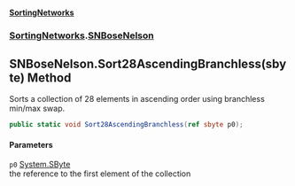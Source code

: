 #### [SortingNetworks](./index.md 'index')
### [SortingNetworks](./SortingNetworks.md 'SortingNetworks').[SNBoseNelson](./SortingNetworks-SNBoseNelson.md 'SortingNetworks.SNBoseNelson')
## SNBoseNelson.Sort28AscendingBranchless(sbyte) Method
Sorts a collection of 28 elements in ascending order using branchless min/max swap.  
```csharp
public static void Sort28AscendingBranchless(ref sbyte p0);
```
#### Parameters
<a name='SortingNetworks-SNBoseNelson-Sort28AscendingBranchless(sbyte)-p0'></a>
`p0` [System.SByte](https://docs.microsoft.com/en-us/dotnet/api/System.SByte 'System.SByte')  
the reference to the first element of the collection  
  
